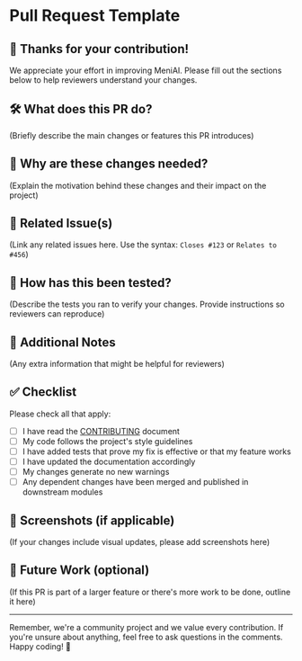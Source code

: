 # Pull Request Template

## 👋 Thanks for your contribution!

We appreciate your effort in improving MeniAI. Please fill out the sections below to help reviewers understand your changes.

## 🛠️ What does this PR do?

(Briefly describe the main changes or features this PR introduces)

## 🤔 Why are these changes needed?

(Explain the motivation behind these changes and their impact on the project)

## 🔗 Related Issue(s)

(Link any related issues here. Use the syntax: `Closes #123` or `Relates to #456`)

## 🧪 How has this been tested?

(Describe the tests you ran to verify your changes. Provide instructions so reviewers can reproduce)

## 📝 Additional Notes

(Any extra information that might be helpful for reviewers)

## ✅ Checklist

Please check all that apply:

- [ ] I have read the [CONTRIBUTING](CONTRIBUTING.md) document
- [ ] My code follows the project's style guidelines
- [ ] I have added tests that prove my fix is effective or that my feature works
- [ ] I have updated the documentation accordingly
- [ ] My changes generate no new warnings
- [ ] Any dependent changes have been merged and published in downstream modules

## 📸 Screenshots (if applicable)

(If your changes include visual updates, please add screenshots here)

## 🔮 Future Work (optional)

(If this PR is part of a larger feature or there's more work to be done, outline it here)

---

Remember, we're a community project and we value every contribution. If you're unsure about anything, feel free to ask questions in the comments. Happy coding! 🚀
